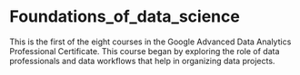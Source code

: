 # Foundations_of_data_science
This is the first of the eight courses in the Google Advanced Data Analytics Professional Certificate. 
This course began by exploring the role of data professionals and data workflows that help in organizing data projects.   
